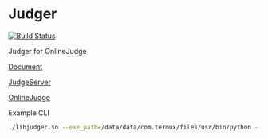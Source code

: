 # Judger 

[![Build Status](https://travis-ci.org/QingdaoU/Judger.svg?branch=newnew)](https://travis-ci.org/QingdaoU/Judger)

Judger for OnlineJudge 

[Document](https://docs.onlinejudge.me/#/judger/api)

[JudgeServer](https://github.com/QingdaoU/JudgeServer)

[OnlineJudge](https://github.com/QingdaoU/OnlineJudge)

Example CLI

```bash
./libjudger.so --exe_path=/data/data/com.termux/files/usr/bin/python --input_path=/proc/self/fd/0 --uid=0 --gid=0 --output_path=/proc/self/fd/1 --seccomp_rule_name="general"
```
